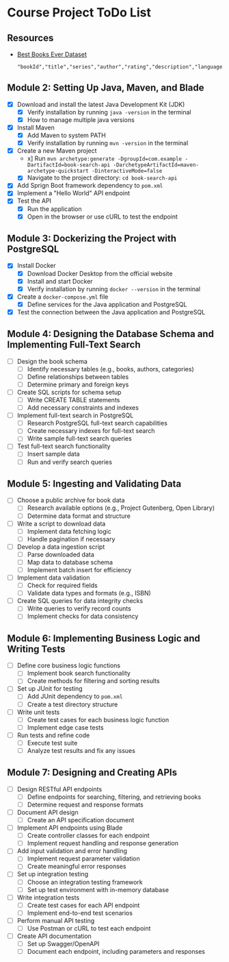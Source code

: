 # Course Project ToDo List

## Resources

- [Best Books Ever Dataset](https://github.com/scostap/goodreads_bbe_dataset/blob/main/Best_Books_Ever_dataset/books_1.Best_Books_Ever.csv)
  ```
  "bookId","title","series","author","rating","description","language","isbn","genres","characters","bookFormat","edition","pages","publisher","publishDate","firstPublishDate","awards","numRatings","ratingsByStars","likedPercent","setting","coverImg","bbeScore","bbeVotes","price"
  ```

## Module 2: Setting Up Java, Maven, and Blade

- [x] Download and install the latest Java Development Kit (JDK)
  - [x] Verify installation by running `java -version` in the terminal
  - [x] How to manage multiple java versions
- [x] Install Maven
  - [x] Add Maven to system PATH
  - [x] Verify installation by running `mvn -version` in the terminal
- [x] Create a new Maven project
  - x] Run `mvn archetype:generate -DgroupId=com.example -DartifactId=book-search-api -DarchetypeArtifactId=maven-archetype-quickstart -DinteractiveMode=false`
  - [x] Navigate to the project directory: `cd book-search-api`
- [x] Add Sprign Boot framework dependency to `pom.xml`
- [x] Implement a "Hello World" API endpoint
- [x] Test the API
  - [x] Run the application
  - [x] Open in the browser or use cURL to test the endpoint

## Module 3: Dockerizing the Project with PostgreSQL

- [x] Install Docker
  - [x] Download Docker Desktop from the official website
  - [x] Install and start Docker
  - [x] Verify installation by running `docker --version` in the terminal
- [x] Create a `docker-compose.yml` file
  - [x] Define services for the Java application and PostgreSQL
- [x] Test the connection between the Java application and PostgreSQL

## Module 4: Designing the Database Schema and Implementing Full-Text Search

- [ ] Design the book schema
  - [ ] Identify necessary tables (e.g., books, authors, categories)
  - [ ] Define relationships between tables
  - [ ] Determine primary and foreign keys
- [ ] Create SQL scripts for schema setup
  - [ ] Write CREATE TABLE statements
  - [ ] Add necessary constraints and indexes
- [ ] Implement full-text search in PostgreSQL
  - [ ] Research PostgreSQL full-text search capabilities
  - [ ] Create necessary indexes for full-text search
  - [ ] Write sample full-text search queries
- [ ] Test full-text search functionality
  - [ ] Insert sample data
  - [ ] Run and verify search queries

## Module 5: Ingesting and Validating Data

- [ ] Choose a public archive for book data
  - [ ] Research available options (e.g., Project Gutenberg, Open Library)
  - [ ] Determine data format and structure
- [ ] Write a script to download data
  - [ ] Implement data fetching logic
  - [ ] Handle pagination if necessary
- [ ] Develop a data ingestion script
  - [ ] Parse downloaded data
  - [ ] Map data to database schema
  - [ ] Implement batch insert for efficiency
- [ ] Implement data validation
  - [ ] Check for required fields
  - [ ] Validate data types and formats (e.g., ISBN)
- [ ] Create SQL queries for data integrity checks
  - [ ] Write queries to verify record counts
  - [ ] Implement checks for data consistency

## Module 6: Implementing Business Logic and Writing Tests

- [ ] Define core business logic functions
  - [ ] Implement book search functionality
  - [ ] Create methods for filtering and sorting results
- [ ] Set up JUnit for testing
  - [ ] Add JUnit dependency to `pom.xml`
  - [ ] Create a test directory structure
- [ ] Write unit tests
  - [ ] Create test cases for each business logic function
  - [ ] Implement edge case tests
- [ ] Run tests and refine code
  - [ ] Execute test suite
  - [ ] Analyze test results and fix any issues

## Module 7: Designing and Creating APIs

- [ ] Design RESTful API endpoints
  - [ ] Define endpoints for searching, filtering, and retrieving books
  - [ ] Determine request and response formats
- [ ] Document API design
  - [ ] Create an API specification document
- [ ] Implement API endpoints using Blade
  - [ ] Create controller classes for each endpoint
  - [ ] Implement request handling and response generation
- [ ] Add input validation and error handling
  - [ ] Implement request parameter validation
  - [ ] Create meaningful error responses
- [ ] Set up integration testing
  - [ ] Choose an integration testing framework
  - [ ] Set up test environment with in-memory database
- [ ] Write integration tests
  - [ ] Create test cases for each API endpoint
  - [ ] Implement end-to-end test scenarios
- [ ] Perform manual API testing
  - [ ] Use Postman or cURL to test each endpoint
- [ ] Create API documentation
  - [ ] Set up Swagger/OpenAPI
  - [ ] Document each endpoint, including parameters and responses
